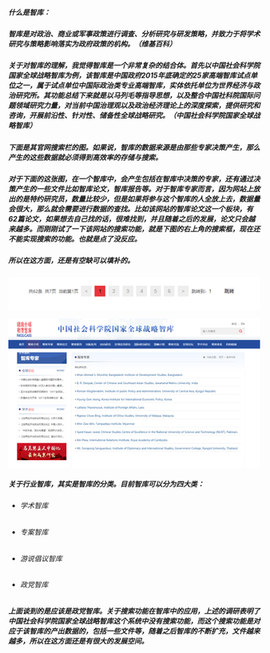##### 什么是智库：

##### 		智库是对政治、商业或军事政策进行调查、分析研究与研发策略，并致力于将学术研究与策略影响落实为政府政策的机构。（维基百科）

##### 		关于对智库的理解，我觉得智库是一个非常复杂的结合体。首先以中国社会科学院国家全球战略智库为例，该智库是中国政府2015年底确定的25家高端智库试点单位之一，属于试点单位中国际政治类专业高端智库，实体依托单位为世界经济与政治研究所。其功能总结下来就是以马列毛等指导思想，以及整合中国社科院国际问题领域研究力量，对当前中国治理观以及政治经济理论上的深度探索，提供研究和咨询，开展前沿性、针对性、储备性全球战略研究。（中国社会科学院国家全球战略智库）

##### 		下面是其官网搜索栏的图。如果说，智库的数据来源是由那些专家决策产生，那么产生的这些数据就必须得到高效率的存储与搜索。

##### 		对于下面的这张图，在一个智库中，会产生包括在智库中决策的专家，还有通过决策产生的一些文件比如智库论文，智库报告等。对于智库专家而言，因为网站上放出的是特约研究员，数量比较少，但是如果将参与这个智库的人全放上去，数据量会很大，那么就会需要进行数据的查找。比如该网站的智库论文这一个板块，有62篇论文，如果想去自己找的话，很难找到，并且随着之后的发展，论文只会越来越多。而刚刚试了一下该网站的搜索功能，就是下图的右上角的搜索框，现在还不能实现搜索的功能。也就是点了没反应。

##### 		所以在这方面，还是有空缺可以填补的。

![image-20210730201145913](picture/20210729-中国社会科学院国家全球战略智库.assets/image-20210730201145913-1627647108449.png)

![image-20210730201156475](picture/20210729-中国社会科学院国家全球战略智库.assets/image-20210730201156475-1627647118543.png)

##### 关于行业智库，其实是智库的分类。目前智库可以分为四大类：

- ###### 学术智库

- ###### 专案智库

- ###### 游说倡议智库

- ###### 政党智库

##### 上面谈到的是应该是政党智库。关于搜索功能在智库中的应用，上述的调研表明了中国社会科学院国家全球战略智库这个系统中没有搜索功能，而这个搜索功能是对应于该智库的产出数据的，包括一些文件等，随着之后智库的不断扩充，文件越来越多，所以在这方面还是有很大的发展空间。
